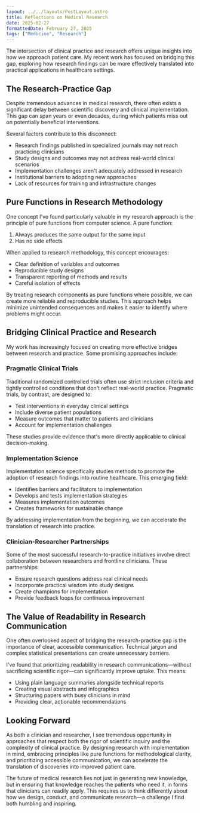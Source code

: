 ```yaml
---
layout: ../../layouts/PostLayout.astro
title: Reflections on Medical Research
date: 2025-02-27
formattedDate: February 27, 2025
tags: ["Medicine", "Research"]
---
```


The intersection of clinical practice and research offers unique insights into how we approach patient care. My recent work has focused on bridging this gap, exploring how research findings can be more effectively translated into practical applications in healthcare settings.

## The Research-Practice Gap

Despite tremendous advances in medical research, there often exists a significant delay between scientific discovery and clinical implementation. This gap can span years or even decades, during which patients miss out on potentially beneficial interventions.

Several factors contribute to this disconnect:

- Research findings published in specialized journals may not reach practicing clinicians
- Study designs and outcomes may not address real-world clinical scenarios
- Implementation challenges aren't adequately addressed in research
- Institutional barriers to adopting new approaches
- Lack of resources for training and infrastructure changes

## Pure Functions in Research Methodology

One concept I've found particularly valuable in my research approach is the principle of pure functions from computer science. A pure function:

1. Always produces the same output for the same input
2. Has no side effects

When applied to research methodology, this concept encourages:

- Clear definition of variables and outcomes
- Reproducible study designs
- Transparent reporting of methods and results
- Careful isolation of effects

By treating research components as pure functions where possible, we can create more reliable and reproducible studies. This approach helps minimize unintended consequences and makes it easier to identify where problems might occur.

## Bridging Clinical Practice and Research

My work has increasingly focused on creating more effective bridges between research and practice. Some promising approaches include:

### Pragmatic Clinical Trials

Traditional randomized controlled trials often use strict inclusion criteria and tightly controlled conditions that don't reflect real-world practice. Pragmatic trials, by contrast, are designed to:

- Test interventions in everyday clinical settings
- Include diverse patient populations
- Measure outcomes that matter to patients and clinicians
- Account for implementation challenges

These studies provide evidence that's more directly applicable to clinical decision-making.

### Implementation Science

Implementation science specifically studies methods to promote the adoption of research findings into routine healthcare. This emerging field:

- Identifies barriers and facilitators to implementation
- Develops and tests implementation strategies
- Measures implementation outcomes
- Creates frameworks for sustainable change

By addressing implementation from the beginning, we can accelerate the translation of research into practice.

### Clinician-Researcher Partnerships

Some of the most successful research-to-practice initiatives involve direct collaboration between researchers and frontline clinicians. These partnerships:

- Ensure research questions address real clinical needs
- Incorporate practical wisdom into study designs
- Create champions for implementation
- Provide feedback loops for continuous improvement

## The Value of Readability in Research Communication

One often overlooked aspect of bridging the research-practice gap is the importance of clear, accessible communication. Technical jargon and complex statistical presentations can create unnecessary barriers.

I've found that prioritizing readability in research communications—without sacrificing scientific rigor—can significantly improve uptake. This means:

- Using plain language summaries alongside technical reports
- Creating visual abstracts and infographics
- Structuring papers with busy clinicians in mind
- Providing clear, actionable recommendations

## Looking Forward

As both a clinician and researcher, I see tremendous opportunity in approaches that respect both the rigor of scientific inquiry and the complexity of clinical practice. By designing research with implementation in mind, embracing principles like pure functions for methodological clarity, and prioritizing accessible communication, we can accelerate the translation of discoveries into improved patient care.

The future of medical research lies not just in generating new knowledge, but in ensuring that knowledge reaches the patients who need it, in forms that clinicians can readily apply. This requires us to think differently about how we design, conduct, and communicate research—a challenge I find both humbling and inspiring.
